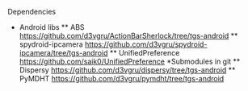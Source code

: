 Dependencies
* Android libs
** ABS https://github.com/d3vgru/ActionBarSherlock/tree/tgs-android
** spydroid-ipcamera https://github.com/d3vgru/spydroid-ipcamera/tree/tgs-android
** UnifiedPreference https://github.com/saik0/UnifiedPreference
*Submodules in git
** Dispersy https://github.com/d3vgru/dispersy/tree/tgs-android
** PyMDHT https://github.com/d3vgru/pymdht/tree/tgs-android
